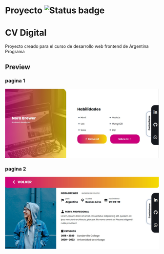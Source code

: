 # Proyecto ![Status badge](https://img.shields.io/badge/status-in%20progress-yellow)
# CV Digital

Proyecto creado para el curso de desarrollo web frontend de Argentina Programa

## Preview
### pagina 1

![page1](/assets/img/CVdigitalPage1.jpeg)

### pagina 2

![page2](/assets/img/CVdigitalPage2.jpeg)
